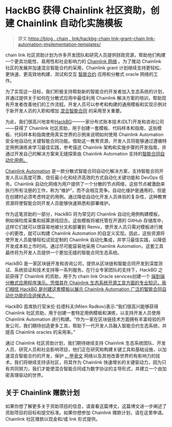 # HackBG 获得 Chainlink 社区资助，创建 Chainlink 自动化实施模板

> 原文:[https://blog . chain . link/hackbg-chain link-grant-chain link-automation-implementation-templates/](https://blog.chain.link/hackbg-chainlink-grant-chainlink-automation-implementation-templates/)

chain link 社区资助计划为许多开发团队和研究人员提供财政资源，帮助他们构建一个更具功能性、易用性和社会影响力的 [Chainlink 网络](https://chain.link/) 。为了推动 Chainlink 社区的发展并加速混合智能合约的采用，Chainlink grant 计划继续支持更轻松、更快速、更高效地构建、测试和交互 [智能合约](https://chain.link/education/smart-contracts) 应用和分散式 oracle 网络的工作。

为了实现这一目标，我们积极支持帮助新的智能合约开发者加入生态系统的计划，并通过提供关于如何在分散式应用中最佳利用 Chainlink 解决方案的培训，帮助现有开发者改善他们的工作流程。开发人员可以参考和构建的通用模板和实现示例对于新开发人员的入职和增加 [混合智能合同](https://blog.chain.link/hybrid-smart-contracts-explained/) 的采用至关重要。

为此，我们很高兴地宣布[HackBG](https://hack.bg/)——一家分布式账本技术(DLT)开发和咨询公司——获得了 Chainlink 社区资助，用于创建一套模板、代码样本和指南，这些模板、代码样本和指南使用真实世界的示例来说明如何使用 Chainlink Automation 安全地自动化关键智能合同功能。借助这一教育资源，开发人员将能够通过遵循特定用例演练来学习最佳实践，参考描述 Chainlink 架构和实施步骤的开发指南，并通过开发自己的解决方案来无缝探索由 Chainlink Automation 支持的[智能合同自动化用例。](https://blog.chain.link/smart-contract-automation-use-cases-powered-by-chainlink-keepers/)

[Chainlink Automation](https://chain.link/automation) 是一款分散式智能合同自动化解决方案，支持智能合同开发人员以高度可靠、信任最小化和经济高效的方式自动化关键功能和 DevOps 任务。Chainlink 自动化网络为用户提供了一个分散的节点网络，这些节点被激励来执行所有注册的工作，称为“维护”，而不会相互竞争。自动化维护是通用的，但是在创建时必须考虑特定的用例。通过降低自动化开发人员体验的复杂性，这种教育资源将使智能合同开发人员能够快速熟悉和部署维护。

作为这笔资助的一部分，HackBG 将为常见的 Chainlink 自动化用例构建模板，例如保险库采集和结算游戏回合。这些模板将被托管在开源的 GitHub 存储库中，这样它们就可以很容易地被分叉和部署到 Remix，使开发人员只需对模板进行微小的更改，就可以构建 Chainlink Automation 的自定义实现。因此，这些资源将使开发人员能够轻松试验定制的 Chainlink 自动化集成，并学习最佳实践，以降低开发成本和上市时间。通过尽可能容易地采用 Chainlink Automation，这套工具最终将为开发人员提供一个更加无缝的智能合同生态系统。

HackBG 是一家区块链开发和咨询公司，提供从区块链和智能合同开发到深度测试、系统验证和技术支持等一系列服务。在行业专家团队的支持下，HackBG 之前获得了 Chainlink 的资助，用于为 chain link Oracle services创建一个 [端到端分散式应用程序演示。凭借其在 Chainlink 生态系统开源工具方面的专业知识，我们相信 HackBG 是创建这套模板以展示 Chainlink Automation 广泛的智能合同自动化功能的合适候选人。](https://blog.chain.link/hackbg-receives-grant-to-create-full-stack-demo/)

HackBG 首席执行官米伦·拉德科夫(Milen Radkov)表示:“我们很高兴能够获得 Chainlink 社区资助，用于创建一套特定用例模板和演练，以支持开发人员使用 Chainlink Automation 进行构建。“作为一家在区块链技术方面拥有丰富经验的开发公司，我们期待创造更多工具，帮助下一代开发人员融入智能合约生态系统，并提高 Chainlink oracles 的采用率。”

通过 Chainlink 社区资助计划，我们期待继续支持 Chainlink 生态系统团队、开发人员、研究人员和社会影响项目，他们正在研究和构建关键工具和基础设施，以加速混合智能合约的开发，保护 [、甲骨文](https://chain.link/education/blockchain-oracles) 网络以及其他改善世界的有影响力的技术。我们将继续支持该社区，将其作为 Chainlink 快速增长的关键驱动力，因为只有共同努力，我们才能使混合智能合同成为数字协议的主导形式，并建立一个由加密真理驱动的世界。

## 关于 Chainlink 赠款计划

如果你想了解更多关于资助项目的信息，请查看这篇博文，这篇博文进一步阐述了资助项目的目标和提交标准。如果你想参加 Chainlink 赠款计划，请在这里申请。Chainlink 社区赠款以现金和/或 link 形式提供。